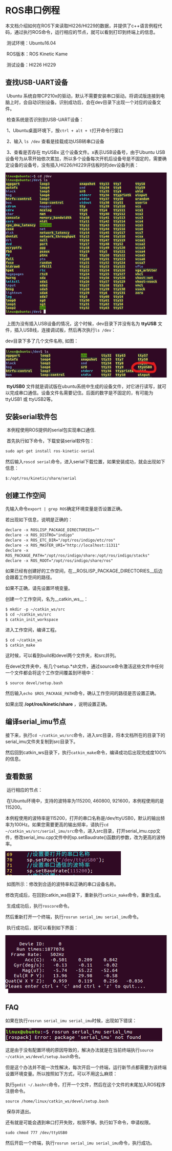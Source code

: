 # ROS串口例程

​	本文档介绍如何在ROS下来读取HI226/HI229的数据，并提供了c++语言例程代码，通过执行ROS命令，运行相应的节点，就可以看到打印到终端上的信息。

​	测试环境：Ubuntu16.04   

​	ROS版本：ROS Kinetic Kame

​	测试设备：HI226 HI229

## 查找USB-UART设备

​	Ubuntu 系统自带CP210x的驱动，默认不需要安装串口驱动。将调试版连接到电脑上时，会自动识别设备。识别成功后，会在dev目录下出现一个对应的设备文件。

​	检查系统是否识别到USB-UART设备：

​	1、Ubuntu桌面环境下，按`ctrl + alt + t`打开命令行窗口

​	2、输入 `ls /dev`  查看是挂载成功USB转串口设备

​	3、查看是否存在  ttyUSBx 这个设备文件。x表示USB设备号，由于Ubuntu USB设备号为从零开始依次累加，所以多个设备每次开机后设备号是不固定的，需要确定设备的设备号，没有插入HI226/HI229评估板时的dev设备列表：

![](./img/4.png)

​	上图为没有插入USB设备的情况，这个时候，dev目录下并没有名为 __ttyUSB__ 文件，插入USB线，连接调试板，然后再次执行`ls /dev`：

dev目录下多了几个文件名称, 如图：

![](./img/5.png)

​	**ttyUSB0** 文件就是调试版在ubuntu系统中生成的设备文件，对它进行读写，就可以完成串口通信。设备文件名需要记住。后面的数字是不固定的，有可能为 ttyUSB1  或 ttyUSB2等。

## 安装serial软件包

​	本例程使用ROS提供的serial包实现串口通信.

​	首先执行如下命令，下载安装serial软件包：

```c
sudo apt-get install ros-kinetic-serial
```

然后输入`roscd serial`命令，进入serial下载位置，如果安装成功，就会出现如下信息：

```shell
$:/opt/ros/kinetic/share/serial
```

## 创建工作空间

先输入命令`export | grep ROS`确定环境变量是否设置正确。

若出现如下信息，说明是正确的：

```shell
declare -x ROSLISP_PACKAGE_DIRECTORIES=""
declare -x ROS_DISTRO="indigo"
declare -x ROS_ETC_DIR="/opt/ros/indigo/etc/ros"
declare -x ROS_MASTER_URI="http://localhost:11311"
declare -x ROS_PACKAGE_PATH="/opt/ros/indigo/share:/opt/ros/indigo/stacks"
declare -x ROS_ROOT="/opt/ros/indigo/share/ros"
```

如果已经有创建好的工作空间，在__ROSLISP_PACKAGE_DIRECTORIES__后边会跟着工作空间的路径。

如果不正确，请先设置环境变量。

创建一个工作空间，名为__catkin_ws__：

```shell
$ mkdir -p ~/catkin_ws/src
$ cd ~/catkin_ws/src
$ catkin_init_workspace
```

进入工作空间，编译工程。

```shell
$ cd ~/catkin_ws
$ catkin_make
```

这时候，可以看到build和devel两个文件夹，和src并列。

在devel文件夹中，有几个setup.*sh文件，通过source命令激活这些文件中任何一个文件都会将这个工作空间覆盖到环境中：

```shell
$ source devel/setup.bash
```

然后输入`echo $ROS_PACKAGE_PATH`命令，确认工作空间的路径是否设置正确。

如果出现  __/opt/ros/kinetic/share__  ，说明设置正确。

## 编译serial_imu节点

​	接下来，执行`cd ~/catkin_ws/src`命令，进入src目录，将本文档所在的目录下的serial_imu文件夹复制到src目录下。

​	然后回到catkin_ws目录下，执行`catkin_make`命令，编译成功后出现完成度100%的信息。

## 查看数据

​	运行相应的节点：

​	在Ubuntu环境中，支持的波特率为115200, 460800, 921600，本例程使用的是115200。

​	本例程使用的波特率是115200，打开的串口名称是/dev/ttyUSB0，默认的输出频率为100Hz。如果您需要更高的输出频率，请执行`cd ~/catkin_ws/src/serial_imu/src`命令，进入src目录，打开serial_imu.cpp文件，修改serial_imu.cpp文件中的sp.setBaudrate()函数的参数，改为更高的波特率。	

![](./img/1.png)

​	如图所示：修改到合适的波特率和正确的串口设备名称。

​	修改完成后，在回到catkin_wa目录下，重新执行`catkin_make`命令，重新生成。

​	生成成功后，执行`roscore`命令。

​	然后重新打开一个终端，执行`rosrun serial_imu serial_imu`命令。

​	执行成功后，就可以看到如下界面：

![](./img/2.png)

## FAQ

​	如果在执行`rosrun serial_imu serial_imu`时候，出现如下错误：

![](./img/3.png)

​	这是由于没有配置环境的原因导致的，解决办法就是在当前终端执行`source ~/catkin_ws/devel/setup.bash`命令。

​	但是这个办法并不能一次性解决，每次开启一个终端，运行新节点都需要为该终端设置环境变量。所以按照如下方式，可以不用这么麻烦：

​	执行`gedit ~/.bashrc`命令，打开一个文件，然后在这个文件的末尾加入ROS程序注册命令。

```shell
source /home/linux/catkin_ws/devel/setup.bash
```

​	保存并退出。

​	还有就是可能会遇到串口打开失败，权限不够。执行如下命令，申请权限。

```shell
sudo chmod 777 /dev/ttyUSB0
```

​	然后开启一个终端，执行`rosrun serial_imu serial_imu`命令，执行成功。